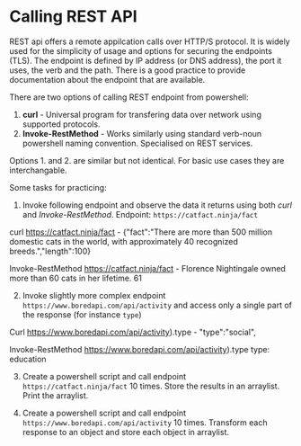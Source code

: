 # Calling REST API

REST api offers a remote appilcation calls over HTTP/S protocol. It is widely used for the simplicity of usage and options for securing the endpoints (TLS). The endpoint is defined by IP address (or DNS address), the port it uses, the verb and the path. There is a good practice to provide documentation about the endpoint that are available.

There are two options of calling REST endpoint from powershell:
1. **curl** - Universal program for transfering data over network using supported protocols.
2. **Invoke-RestMethod** - Works similarly using standard verb-noun powershell naming convention. Specialised on REST services.

Options 1. and 2. are similar but not identical. For basic use cases they are interchangable.


Some tasks for practicing:
1. Invoke following endpoint and observe the data it returns using both *curl* and *Invoke-RestMethod*. Endpoint: `https://catfact.ninja/fact`


curl https://catfact.ninja/fact - {"fact":"There are more than 500 million domestic cats in the world, with approximately 40 recognized breeds.","length":100}

Invoke-RestMethod https://catfact.ninja/fact - Florence Nightingale owned more than 60 cats in her lifetime.     61


2. Invoke slightly more complex endpoint `https://www.boredapi.com/api/activity` and access only a single part of the response (for instance `type`)

Curl https://www.boredapi.com/api/activity).type - "type":"social",

Invoke-RestMethod https://www.boredapi.com/api/activity).type type: education

3. Create a powershell script and call endpoint `https://catfact.ninja/fact` 10 times. Store the results in an arraylist. Print the arraylist.

4. Create a powershell script and call endpoint `https://www.boredapi.com/api/activity` 10 times. Transform each response to an object and store each object in arraylist.
